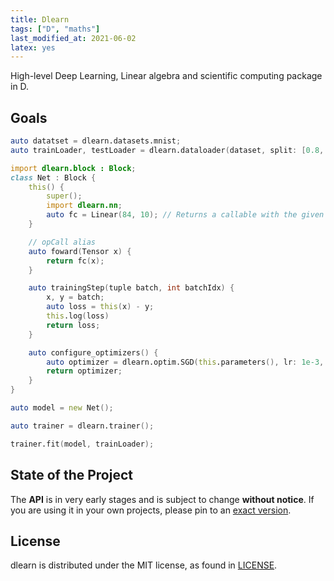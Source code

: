 ```yaml
---
title: Dlearn
tags: ["D", "maths"]
last_modified_at: 2021-06-02
latex: yes
---
```


High-level Deep Learning, Linear algebra and scientific computing package in D.

## Goals

```d
auto datatset = dlearn.datasets.mnist;
auto trainLoader, testLoader = dlearn.dataloader(dataset, split: [0.8, 0.2]);

import dlearn.block : Block;
class Net : Block {
    this() {
        super();
        import dlearn.nn;
        auto fc = Linear(84, 10); // Returns a callable with the given options
    }

    // opCall alias
    auto foward(Tensor x) {
        return fc(x);
    }

    auto trainingStep(tuple batch, int batchIdx) {
        x, y = batch;
        auto loss = this(x) - y;
        this.log(loss)
        return loss;
    }

    auto configure_optimizers() {
        auto optimizer = dlearn.optim.SGD(this.parameters(), lr: 1e-3, momentum: 0.9);
        return optimizer;
    }
}

auto model = new Net();

auto trainer = dlearn.trainer();

trainer.fit(model, trainLoader);
```

## State of the Project

The **API** is in very early stages and is subject to change **without notice**.
If you are using it in your own projects, please pin to an [exact version](https://github.com/dlang/dub/wiki/Version-management).

## License

dlearn is distributed under the MIT license, as found in [LICENSE](LICENSE).
